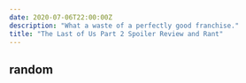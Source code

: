 ```yaml
--- 
date: 2020-07-06T22:00:00Z 
description: "What a waste of a perfectly good franchise."
title: "The Last of Us Part 2 Spoiler Review and Rant"
---
```


## random
